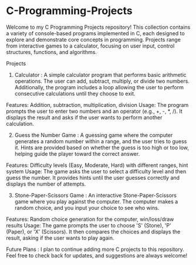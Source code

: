 # C-Programming-Projects
Welcome to my C Programming Projects repository! This collection contains a variety of console-based programs implemented in C, each designed to explore and demonstrate core concepts in programming. Projects range from interactive games to a calculator, focusing on user input, control structures, functions, and algorithms.

Projects
1. Calculator : 
A simple calculator program that performs basic arithmetic operations. The user can add, subtract, multiply, or divide two numbers. Additionally, the program includes a loop allowing the user to perform consecutive calculations until they choose to exit.

Features: Addition, subtraction, multiplication, division
Usage: The program prompts the user to enter two numbers and an operator (e.g., +, -, *, /). It displays the result and asks if the user wants to perform another calculation.

2. Guess the Number Game : 
A guessing game where the computer generates a random number within a range, and the user tries to guess it. Hints are provided based on whether the guess is too high or too low, helping guide the player toward the correct answer.

Features: Difficulty levels (Easy, Moderate, Hard) with different ranges, hint system
Usage: The game asks the user to select a difficulty level and then guess the number. It provides hints until the user guesses correctly and displays the number of attempts.

3. Stone-Paper-Scissors Game : 
An interactive Stone-Paper-Scissors game where you play against the computer. The computer makes a random choice, and you input your choice to see who wins.

Features: Random choice generation for the computer, win/loss/draw results
Usage: The game prompts the user to choose 'S' (Stone), 'P' (Paper), or 'X' (Scissors). It then compares the choices and displays the result, asking if the user wants to play again.

Future Plans : 
I plan to continue adding more C projects to this repository. Feel free to check back for updates, and suggestions are always welcome!
